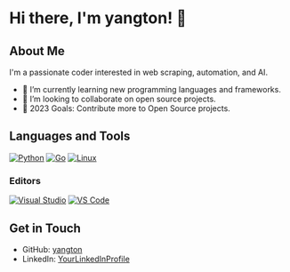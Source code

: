 # Hi there, I'm yangton! 👋

## About Me

I'm a passionate coder interested in web scraping, automation, and AI.

- 🌱 I’m currently learning new programming languages and frameworks.
- 👯 I’m looking to collaborate on open source projects.
- 🥅 2023 Goals: Contribute more to Open Source projects.

## Languages and Tools

[<img src="https://img.shields.io/badge/-Python-3776AB?style=flat&logo=python&logoColor=white" alt="Python">](https://www.python.org/)
[<img src="https://img.shields.io/badge/-Go-00ADD8?style=flat&logo=go&logoColor=white" alt="Go">](https://golang.org/)
[<img src="https://img.shields.io/badge/-Linux-FCC624?style=flat&logo=linux&logoColor=black" alt="Linux">](https://www.linux.org/)

### Editors

[<img src="https://img.shields.io/badge/-Visual%20Studio-5C2D91?style=flat&logo=visual%20studio&logoColor=white" alt="Visual Studio">](https://visualstudio.microsoft.com/)
[<img src="https://img.shields.io/badge/-VS%20Code-007ACC?style=flat&logo=visual%20studio%20code&logoColor=white" alt="VS Code">](https://code.visualstudio.com/)

## Get in Touch

- GitHub: [yangton](https://github.com/yangton)
- LinkedIn: [YourLinkedInProfile](https://www.linkedin.com/in/yangton/)
